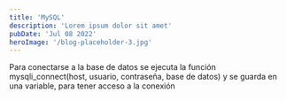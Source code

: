 ```yaml
---
title: 'MySQL'
description: 'Lorem ipsum dolor sit amet'
pubDate: 'Jul 08 2022'
heroImage: '/blog-placeholder-3.jpg'
---
```



Para conectarse a la base de datos se ejecuta la función mysqli_connect(host, usuario, contraseña, base de datos) y se guarda en una variable, para tener acceso a la conexión

